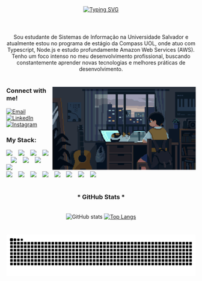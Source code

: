 
<div align="center">
  <a href="https://git.io/typing-svg"><img src="https://readme-typing-svg.herokuapp.com?font=Mulish&duration=3500&pause=500&color=00F6A0&center=true&width=435&lines=%3E+Welcome+to+my+profile+!;My+Name+is+Thiago+Sampaio+%3C;%3E+I'm+a+Software+Developer;Check+out+my+last+project+%3C" alt="Typing SVG" /></a>
</div>

<img align="center" alt="" src="./src/header-dev.gif" />

#

<p align="center">Sou estudante de Sistemas de Informação na Universidade Salvador e atualmente estou no programa de estágio da Compass UOL, onde atuo com Typescript, Node.js e estudo profundamente Amazon Web Services (AWS). Tenho um foco intenso no meu desenvolvimento profissional, buscando constantemente aprender novas tecnologias e melhores práticas de desenvolvimento. 
  
#

<img align="right" alt="" height="220px" src="./src/2ee88bf78e4f76001f59bad5e91a6a03.gif">

<h3 align="left">Connect with me!</h3>

[![Email](https://img.shields.io/badge/-Email-000?style=for-the-badge&logo=gmail&logoColor=00F6A0)](mailto:thiago.sampaiog@gmail.com)
[![LinkedIn](https://img.shields.io/badge/-LinkedIn-000?style=for-the-badge&logo=linkedin&logoColor=00F6A06&color:FFF)](https://www.linkedin.com/in/thiago-sampaiog/)
[![Instagram](https://img.shields.io/badge/-Instagram-000?style=for-the-badge&logo=instagram&logoColor=00F6A0)](https://www.instagram.com/tokito.yw/)

<h3 align="left">My Stack: </h3>

<div align="left">
  <img src="https://skillicons.dev/icons?i=nodejs" width="30"/>
  <img width="8" />
  <img src="https://skillicons.dev/icons?i=express" width="30"/>
  <img width="8" />
  <img src="https://skillicons.dev/icons?i=nest" width="30"/>
  <img width="8" />
  <img src="https://skillicons.dev/icons?i=ts" width="30"/>
  <img width="8" />
  <img src="https://skillicons.dev/icons?i=js" width="30"/>
  <img width="8" />
  <img src="https://skillicons.dev/icons?i=postgresql" width="30"/>
  <img width="8" />
  <img src="https://skillicons.dev/icons?i=mysql" width="30"/>
  <img width="8" />
  <img src="https://skillicons.dev/icons?i=mongo" width="30"/>
  <img width="8" />
</div>

<div align="left">
    <img src="https://skillicons.dev/icons?i=docker" width="30"/>
  <img width="8" />
  <img src="https://skillicons.dev/icons?i=git" width="30"/>
  <img width="8" />
  <img src="https://skillicons.dev/icons?i=aws" width="30"/>
  <img width="8" />
  <img src="https://skillicons.dev/icons?i=jest" width="30"/>
  <img width="8" />
  <img src="https://skillicons.dev/icons?i=windows" width="30"/>
  <img width="8" />
  <img src="https://skillicons.dev/icons?i=prisma" width="30"/>
  <img width="8" />
  <img src="https://skillicons.dev/icons?i=figma" width="30"/>
  <img width="8" />
  <img src="https://skillicons.dev/icons?i=html" width="30"/>
</div>

#

<div align="center">
  <h3>* GitHub Stats *</h3>
  <br>
  <img src="https://github-readme-stats.vercel.app/api?username=thiagosampaiog&show_icons=true&hide_title=true&theme=radical&bg_color=000000&title_color=00F6A0&text_color=FFFFFF&icon_color=00F6A0" alt="GitHub stats">

  <a href="https://github.com/thiagosampaiog/github-readme-stats">
    <img src="https://github-readme-stats.vercel.app/api/top-langs/?username=thiagosampaiog&layout=compact&langs_count=6&theme=radical&bg_color=000000&title_color=00F6A0&text_color=FFFFFF&hide=html,scss,less" alt="Top Langs">
  </a>
</div>

#

<p align="center">
  <img src="https://raw.githubusercontent.com/thiagosampaiog/thiagosampaiog/output/github-contribution-grid-snake-dark.svg" alt="snake gif" />
</p>

